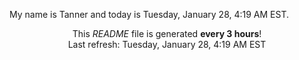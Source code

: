 My name is Tanner and today is Tuesday, January 28, 4:19 AM EST.

<p align="center">This <i>README</i> file is generated <b>every 3 hours</b>!</br>Last refresh: Tuesday, January 28, 4:19 AM EST<br /></p>

